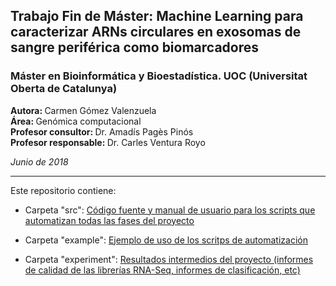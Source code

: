 <h2>Trabajo Fin de Máster: Machine Learning para caracterizar ARNs circulares en exosomas de sangre periférica como biomarcadores</h2>
<h3>Máster en Bioinformática y Bioestadística. UOC (Universitat Oberta de Catalunya)</h3>

<b>Autora: </b> Carmen Gómez Valenzuela     
<b>Área: </b> Genómica computacional     
<b>Profesor consultor: </b> Dr. Amadís Pagès Pinós    
<b>Profesor responsable: </b> Dr. Carles Ventura Royo     

<i>Junio de 2018</i>

<hr/>

Este repositorio contiene:              

- Carpeta "src": <a href="https://github.com/carmengmz/circRNA/tree/master/src" target="_blank">
          Código fuente y manual de usuario para los scripts que automatizan todas las fases del proyecto</a>

- Carpeta "example": <a href="https://github.com/carmengmz/circRNA/tree/master/example" target="_blank"> 
          Ejemplo de uso de los scritps de automatización </a>
          
- Carpeta "experiment": <a href="https://github.com/carmengmz/circRNA/tree/master/experiment/" target="_blank">
          Resultados intermedios del proyecto (informes de calidad de las librerías RNA-Seq, informes de clasificación, etc) </a>
          
      
